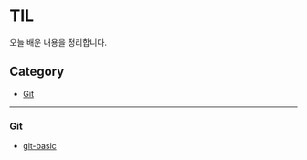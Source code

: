 # TIL

오늘 배운 내용을 정리합니다.



## Category

- [Git](<https://github.com/edu-jason/TIL/tree/master/git>)

---

### Git

- [git-basic](<https://github.com/edu-jason/TIL/blob/master/git/git-basic.md>)